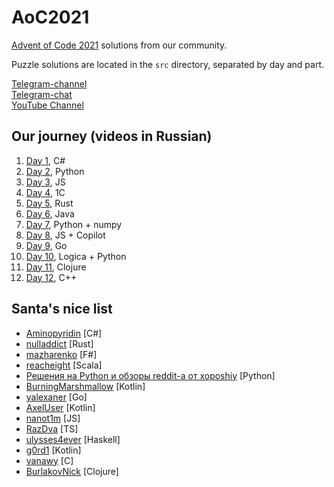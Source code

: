 # AoC2021

[Advent of Code 2021](https://adventofcode.com/2021) solutions from our community. 

Puzzle solutions are located in the `src` directory, separated by day and part.

[Telegram-channel](https://t.me/konturAoC2021)  
[Telegram-chat](https://t.me/konturAoC2021_chat)  
[YouTube Channel](https://www.youtube.com/c/KonturTech)  

## Our journey (videos in Russian)

1. [Day 1](https://youtu.be/6i7jm8W0Aic), C#
2. [Day 2](https://youtu.be/IeTh8WQ5qYU), Python
3. [Day 3](https://youtu.be/9iRd2tGbOcE), JS
4. [Day 4](https://youtu.be/JcVwLp9Nv4k), 1С
5. [Day 5](https://youtu.be/wBaR6XcoYWM), Rust
6. [Day 6](https://youtu.be/XNAkYQjttYM), Java
7. [Day 7](https://youtu.be/6zKZ_L5ynzk), Python + numpy
8. [Day 8](https://youtu.be/TzCuFI1jZrA), JS + Copilot
9. [Day 9](https://youtu.be/SI4iFdw1W3g), Go
10. [Day 10](https://youtu.be/fW_EgB-DDFM), Logica + Python
11. [Day 11](https://youtu.be/GrUkAVovk4U), Clojure
12. [Day 12](https://youtu.be/NUovaPGYaHg), C++

## Santa's nice list

- [Aminopyridin](https://github.com/Aminopyridin/AoC2021) [C#]
- [nulladdict](https://github.com/nulladdict/aoc-2021) [Rust]
- [mazharenko](https://github.com/mazharenko/AoC-2021) [F#]
- [reacheight](https://github.com/reacheight/AdventOfCode) [Scala]
- [Решения на Python и обзоры reddit-а от xoposhiy](https://github.com/xoposhiy/aoc/) [Python]
- [BurningMarshmallow](https://github.com/BurningMarshmallow/aoc-2021) [Kotlin]
- [yalexaner](https://github.com/yalexaner/advent-of-code-2021-go) [Go]
- [AxelUser](https://github.com/AxelUser/aoc-2021) [Kotlin]
- [nanot1m](https://github.com/nanot1m/adventofcode2021) [JS]
- [RazDva](https://github.com/Razdva122/Advent-of-code-2021) [TS]
- [ulysses4ever](https://github.com/ulysses4ever/adventofcode) [Haskell]
- [g0rd1](https://github.com/g0rd1/advent-of-code-2021) [Kotlin]
- [vanawy](https://github.com/Vanawy/advent-of-code-2021) [C]
- [BurlakovNick](https://github.com/BurlakovNick/aoc-2021) [Clojure]
